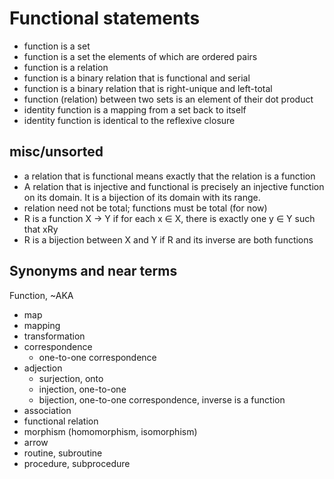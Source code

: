 # Functional statements

- function is a set
- function is a set the elements of which are ordered pairs
- function is a relation
- function is a binary relation that is functional and serial
- function is a binary relation that is right-unique and left-total
- function (relation) between two sets is an element of their dot product
- identity function is a mapping from a set back to itself
- identity function is identical to the reflexive closure


## misc/unsorted

- a relation that is functional means exactly that the relation is a function
- A relation that is injective and functional is precisely an injective function on its domain. It is a bijection of its domain with its range.
- relation need not be total; functions must be total (for now)
- R is a function X -> Y if for each x ∈ X, there is exactly one y ∈ Y such that xRy
- R is a bijection between X and Y if R and its inverse are both functions

## Synonyms and near terms

Function, ~AKA
- map
- mapping
- transformation
- correspondence
  - one-to-one correspondence
- adjection
  - surjection, onto
  - injection, one-to-one
  - bijection, one-to-one correspondence, inverse is a function
- association
- functional relation
- morphism (homomorphism, isomorphism)
- arrow
- routine, subroutine
- procedure, subprocedure
